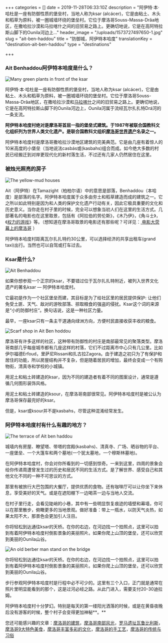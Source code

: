 +++
categories = []
date = 2019-11-28T06:33:10Z
description = "阿伊特·本·哈杜是一座有防御性质的堡垒村，当地人称为ksar (alcácer)，它是由粘土、木头和稻草为原料，被一圈城墙环绕的堡垒村。它位于摩洛哥Souss-Massa-Drâa地区，在撒哈拉沙漠和马拉喀什之间的旧贸易之路上。更确切地说，它是在高阿特拉斯山脚下的Ounila河边上..."
header_image = "/uploads/1573727497650-1.jpg"
slug = "ait-ben-haddou"
title = "防御城，阿伊特本哈度"
translationKey = "destination-ait-ben-haddou"
type = "destinations"

+++
### **Ait Benhaddou阿伊特本哈度是什么？**

![Many green plants in front of the ksar](/uploads/Ait1.jpeg "Many green plants in front of the ksar")

阿伊特·本·哈杜是一座有防御性质的堡垒村，当地人称为ksar (alcácer)，它是由粘土、木头和稻草为原料，被一圈城墙环绕的堡垒村。它位于摩洛哥Souss-Massa-Drâa地区，在撒哈拉沙漠和[马拉喀什](/zh/destinations/nightlife-in-marrakech/ "马拉喀什")之间的旧贸易之路上。更确切地说，它是在高阿特拉斯山脚下的Ounila河边上，Ounila河属于流经瓦尔扎扎特Drá河的一条支流。

**阿伊特本哈度村绝对是摩洛哥首屈一指的堡垒式建筑。于1987年被联合国教科文化组织列为世界人类文化遗产。是联合国教科文组织**[**摩洛哥世界遗产**](/zh/blog/unesco-in-morocco/ "摩洛哥的世界非物质文化遗产")**名录之一。**

阿伊特本哈度村是摩洛哥撒哈拉沙漠地区建筑的完美典范。它是由几座有着惊人的10米高度的小堡垒（当地说法casbás或(kasbahs)组合而成。如今绝大多数的村民已经搬迁到对岸更现代化的新村落生活，不过还有几家人仍然居住在这里。

### **被烛光照亮的房子**

![The yellow-mud houses](/uploads/Ait2.jpg "The yellow-mud houses")

Ait（阿伊特）在Tamazight（柏柏尔语）中的意思是部落，Benhaddou（本哈度）是部落的名字。阿伊特本哈度属于众多由夯土和稻草建造而成的建筑之一。它之所以如此特别是因为和人类的保护文化遗产行动有关，因此它极具重要的文化和历史意义。当你走在村子里的时候，完全可以想象当初人们在这里的生活方式。几部著名的电影也在这里取景，包括有《阿拉伯的劳伦斯》，《木乃伊》，《角斗士》，《[权力的游戏](/zh/blog/scenario-of-game-of-thrones-in-morocco/ "权力的游戏")》等。（想知道在摩洛哥取景的电影还有那些呢？可详见：[ 电影大荧幕上的摩洛哥](/zh/blog/morocco-in-cinema/ "电影大荧幕上的摩洛哥") ）

阿伊特本哈度村距离瓦尔扎扎特约30公里，可以选择经济的共享出租车(grand taxi)出行。当然也可以自驾或打车过去。

### **Ksar是什么?**

![Ait Benhaddou](/uploads/Ait3.jpg "Ait Benhaddou")

如果你想参观一个正宗的ksar，不要错过位于瓦尔扎扎特附近，被列入世界文化遗产的著名ksar — 阿伊特本哈度村。

它最初是作为一个社区堡垒而建，其目标是为了给社区里的居民提供保护: 让他们免受土匪、天气、敌对的游牧部落、掠取粮食的强盗的侵扰。Ksar这个词的来源是“小的防御村庄“。换句话说，这是一种社区力量。

最早，一座ksar只有一条主干道通向绿洲方向，方便村民直接收获丰收的粮食。

![Scarf shop in Ait Ben hoddou](/uploads/Ait.jpg "Scarf shop in Ait Ben hoddou")

摩洛哥有许多这样的社区，这种带有防御性的村庄是南部最常见的聚落类型。摩洛哥南部几乎每座城市都有几座这样的村落，它们不过距离市中心只有几公里。比如伊尔福德Erfoud，里萨尼Rissani和扎古拉Zagora。由于建造之初只为了有保护和居住的功能，所以房屋结构并不复杂，但是随着居民的增加，最终会变成一个有购物街，清真寺和学校的小城镇。

用泥土和粘土砖建造的ksar，因为不同的建造者有着不同的图案设计，通常是遵循几何图形装饰风格。

用泥土和粘土砖建造的ksour，在摩洛哥南部很常见。阿伊特本哈度村是被公认为摩洛哥保存最完好的ksar。

但是，ksar或ksour并不是kasbahs，尽管这种混淆经常发生。

### **阿伊特本哈度村有什么有趣的地方？**

![The terrace of Ait ben haddou](/uploads/Ait5.jpg "The terrace of Ait ben haddou")

城墙内有房屋、瞭望塔、带塔的宫殿(kasbahs)、清真寺、广场、晒谷物的平台、一座堡垒、一个大篷车和两个墓地(一个犹太墓地，一个穆斯林墓地)。

在阿伊特本哈度村，你会对你所看到的一切感到惊奇。一来到这里，四周的景象会给你传递周遭曾发生过的历史和居民不同的生活方式。是了解世界、感受自己和其他文化不同的一种不可思议的方式。

那里有被旅行大巴包围的大餐厅，提供优质的食物。还有咖啡厅可以让你坐下来休息，享受美好的天气。或是在遮阳棚下一边喝茶一边与当地人交流。

在村子里行走，会看见陡峭的小巷，其中有一些明显恢复痕迹的墙壁和幕墙，你可以在那里散步，俯瞰更多的当地景观。做好准备：带上一瓶水，以防天气炎热，如果太阳不大，那景色会更加引人注目。

你将轻松到达通往ksar的天桥。在你的右边，在河边找一个拍照点，这里可以拍到有着阿伊特本哈度村倒影景象的美丽照片。如果你爬上山顶的堡垒，还可以欣赏到美丽的Ounila山谷。

![An old berber man stand on the bridge](/uploads/Ait6.jpg "An old berber man stand on the bridge")

你将轻松到达通往ksar的天桥。在你的右边，在河边找一个拍照点，这里可以拍到有着阿伊特本哈度村倒影景象的美丽照片。如果你爬上山顶的堡垒，还可以欣赏到美丽的Ounila山谷。

步行参观阿伊特本哈度村是行程中必不可少的。这里有三个入口，正门就是通常在照片里明显能看到的那个，这是过河必经之路。从此门进入，需要支付20-30迪拉姆。

阿伊特本哈度村十分梦幻。特别是每天的第一缕阳光洒落的时候，或是在黄昏夜晚后没有游客的时候，整个村子会变得更加神秘**。**

您还可能感兴趣的文章：[摩洛哥的建筑](/zh/blog/moroccan-architecture/ "摩洛哥的建筑")，[摩洛哥南部风光](/zh/destinations/the-todra-gorge-and-the-dades-valley/ "摩洛哥南部风光")，[罗马遗址瓦鲁比利斯](/zh/destinations/roman-ruins-of-volubilis/ "罗马遗址瓦鲁比利斯")，[摩洛哥9大特色美食](/zh/blog/9-typical-moroccan-foods/ "摩洛哥9大特色美食")，[摩洛哥丰富多彩的文化](/zh/blog/culture-of-morocco/ "摩洛哥丰富多彩的文化 ")，[摩洛哥的手工艺](/zh/blog/crafts-of-morocco/ "摩洛哥的手工艺")，[摩洛哥的传统与习俗]()